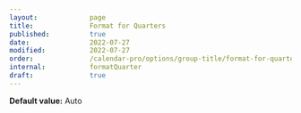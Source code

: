 ```yaml
---
layout:             page
title:              Format for Quarters
published:          true
date:               2022-07-27
modified:           2022-07-27
order:              /calendar-pro/options/group-title/format-for-quarters
internal:           formatQuarter
draft:              true
---
```

**Default value:** Auto
